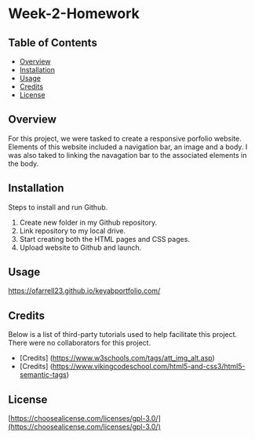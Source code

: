 # Week-2-Homework

## Table of Contents

* [Overview](#overview)
* [Installation](#installation)
* [Usage](#usage)
* [Credits](#credits)
* [License](#license)

## Overview
For this project, we were tasked to create a responsive porfolio website. Elements of this website included a navigation bar, an image and a body. I was also taked to linking the navagation bar to the associated elements in the body. 

## Installation
Steps to install and run Github.

1. Create new folder in my Github repository.
2. Link repository to my local drive.
3. Start creating both the HTML pages and CSS pages.
4. Upload website to Github and launch.

## Usage 

https://ofarrell23.github.io/keyabportfolio.com/

## Credits

Below is a list of third-party tutorials used to help facilitate this project. There were no collaborators for this project.

* [Credits] (https://www.w3schools.com/tags/att_img_alt.asp)
* [Credits] (https://www.vikingcodeschool.com/html5-and-css3/html5-semantic-tags)

## License

[https://choosealicense.com/licenses/gpl-3.0/](https://choosealicense.com/licenses/gpl-3.0/) 

